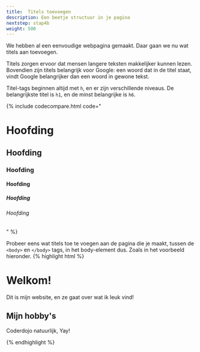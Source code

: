 ```yaml
---
title:  Titels toevoegen
description: Een beetje structuur in je pagina
nextstep: stap4b
weight: 500
---
```

We hebben al een eenvoudige webpagina gemaakt. Daar gaan we nu wat titels aan toevoegen.

Titels zorgen ervoor dat mensen langere teksten makkelijker kunnen lezen. Bovendien zijn titels belangrijk voor Google: een woord dat in de titel staat, vindt Google belangrijker dan een woord in gewone tekst.

Titel-tags beginnen altijd met `h`, en er zijn verschillende niveaus. De belangrijkste titel is `h1`, en de minst belangrijke is `h6`.

{% include codecompare.html code="<h1>Hoofding</h1>
<h2>Hoofding</h2>
<h3>Hoofding</h3>
<h4>Hoofding</h4>
<h5>Hoofding</h5>
<h6>Hoofding</h6>" %}

Probeer eens wat titels toe te voegen aan de pagina die je maakt, tussen de `<body>` en `</body>` tags, in het body-element dus. Zoals in het voorbeeld hieronder.
{% highlight html %}<!doctype html>
<html>
    <head>
    <title>Mijn allereerste webpagina</title>
    </head>
    <body>
        <h1>Welkom!</h1>
        <p>Dit is mijn website, en ze gaat over wat ik leuk vind!</p>
        <h2>Mijn hobby's</h2>
        <p>Coderdojo natuurlijk, Yay!</p>
    </body>
</html>{% endhighlight %}
